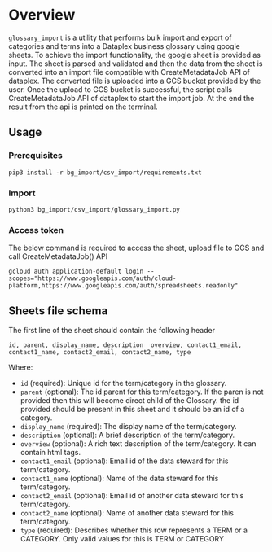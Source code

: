 # Overview

`glossary_import` is a utility that performs bulk import and export of categories and terms into a Dataplex business glossary using google sheets. To achieve the import functionality, the google sheet is provided as input. The sheet is parsed and validated and then the data from the sheet is converted into an import file compatible with CreateMetadataJob API of dataplex. The converted file is uploaded into a GCS bucket provided by the user. Once the upload to GCS bucket is successful, the script calls CreateMetadataJob API of dataplex to start the import job. At the end the result from the api is printed on the terminal.

## Usage

### Prerequisites
```
pip3 install -r bg_import/csv_import/requirements.txt
```

### Import
```
python3 bg_import/csv_import/glossary_import.py 
```
  
### Access token

The below command is required to access the sheet, upload file to GCS and call CreateMetadataJob() API
```
gcloud auth application-default login --scopes="https://www.googleapis.com/auth/cloud-platform,https://www.googleapis.com/auth/spreadsheets.readonly"
```

## Sheets file schema
The first line of the sheet should contain the following header

`id, parent, display_name, description	overview, contact1_email, contact1_name, contact2_email, contact2_name, type`

Where:

*   `id` (required): Unique id for the term/category in the glossary.
*   `parent` (optional): The id parent for this term/category. If the paren is not provided then this will become direct child of the Glossary. the id provided should be present in this sheet and it should be an id of a category.
*   `display_name` (required): The display name of the term/category.
*   `description` (optional): A brief description of the term/category.
*   `overview` (optional): A rich text description of the term/category. It can contain html tags.
*   `contact1_email` (optional): Email id of the data steward for this term/category.
*   `contact1_name` (optional): Name of the data steward for this term/category.
*   `contact2_email` (optional): Email id of another data steward for this term/category.
*   `contact2_name` (optional): Name of another data steward for this term/category.
*   `type` (required): Describes whether this row represents a TERM or a CATEGORY. Only valid values for this is TERM or CATEGORY
 